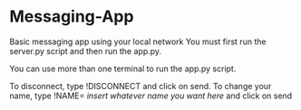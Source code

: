 # Messaging-App
Basic messaging app using your local network
You must first run the server.py script and then run the app.py.

You can use more than one terminal to run the app.py script. 

To disconnect, type !DISCONNECT and click on send.
To change your name, type !NAME= *insert whatever name you want here* and click on send
